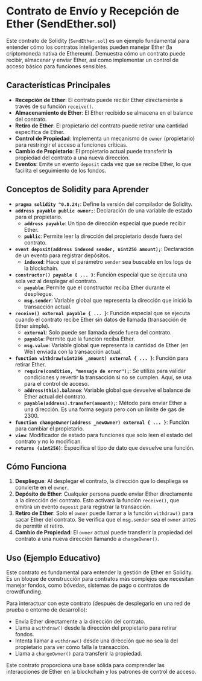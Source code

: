 # Contrato de Envío y Recepción de Ether (SendEther.sol)

Este contrato de Solidity (`SendEther.sol`) es un ejemplo fundamental para entender cómo los contratos inteligentes pueden manejar Ether (la criptomoneda nativa de Ethereum). Demuestra cómo un contrato puede recibir, almacenar y enviar Ether, así como implementar un control de acceso básico para funciones sensibles.

## Características Principales

*   **Recepción de Ether**: El contrato puede recibir Ether directamente a través de su función `receive()`.
*   **Almacenamiento de Ether**: El Ether recibido se almacena en el balance del contrato.
*   **Retiro de Ether**: El propietario del contrato puede retirar una cantidad específica de Ether.
*   **Control de Propiedad**: Implementa un mecanismo de `owner` (propietario) para restringir el acceso a funciones críticas.
*   **Cambio de Propietario**: El propietario actual puede transferir la propiedad del contrato a una nueva dirección.
*   **Eventos**: Emite un evento `deposit` cada vez que se recibe Ether, lo que facilita el seguimiento de los fondos.

## Conceptos de Solidity para Aprender

*   **`pragma solidity ^0.8.24;`**: Define la versión del compilador de Solidity.
*   **`address payable public owner;`**: Declaración de una variable de estado para el propietario.
    *   **`address payable`**: Un tipo de dirección especial que puede recibir Ether.
    *   **`public`**: Permite leer la dirección del propietario desde fuera del contrato.
*   **`event deposit(address indexed sender, uint256 amount);`**: Declaración de un evento para registrar depósitos.
    *   **`indexed`**: Hace que el parámetro `sender` sea buscable en los logs de la blockchain.
*   **`constructor() payable { ... }`**: Función especial que se ejecuta una sola vez al desplegar el contrato.
    *   **`payable`**: Permite que el constructor reciba Ether durante el despliegue.
    *   **`msg.sender`**: Variable global que representa la dirección que inició la transacción actual.
*   **`receive() external payable { ... }`**: Función especial que se ejecuta cuando el contrato recibe Ether sin datos de llamada (transacción de Ether simple).
    *   **`external`**: Solo puede ser llamada desde fuera del contrato.
    *   **`payable`**: Permite que la función reciba Ether.
    *   **`msg.value`**: Variable global que representa la cantidad de Ether (en Wei) enviada con la transacción actual.
*   **`function withdraw(uint256 _amount) external { ... }`**: Función para retirar Ether.
    *   **`require(condition, "mensaje de error");`**: Se utiliza para validar condiciones y revertir la transacción si no se cumplen. Aquí, se usa para el control de acceso.
    *   **`address(this).balance`**: Variable global que devuelve el balance de Ether actual del contrato.
    *   **`payable(address).transfer(amount);`**: Método para enviar Ether a una dirección. Es una forma segura pero con un límite de gas de 2300.
*   **`function changeOwner(address _newOwner) external { ... }`**: Función para cambiar el propietario.
*   **`view`**: Modificador de estado para funciones que solo leen el estado del contrato y no lo modifican.
*   **`returns (uint256)`**: Especifica el tipo de dato que devuelve una función.

## Cómo Funciona

1.  **Despliegue**: Al desplegar el contrato, la dirección que lo despliega se convierte en el `owner`.
2.  **Depósito de Ether**: Cualquier persona puede enviar Ether directamente a la dirección del contrato. Esto activará la función `receive()`, que emitirá un evento `deposit` para registrar la transacción.
3.  **Retiro de Ether**: Solo el `owner` puede llamar a la función `withdraw()` para sacar Ether del contrato. Se verifica que el `msg.sender` sea el `owner` antes de permitir el retiro.
4.  **Cambio de Propiedad**: El `owner` actual puede transferir la propiedad del contrato a una nueva dirección llamando a `changeOwner()`.

## Uso (Ejemplo Educativo)

Este contrato es fundamental para entender la gestión de Ether en Solidity. Es un bloque de construcción para contratos más complejos que necesitan manejar fondos, como bóvedas, sistemas de pago o contratos de crowdfunding.

Para interactuar con este contrato (después de desplegarlo en una red de prueba o entorno de desarrollo):

*   Envía Ether directamente a la dirección del contrato.
*   Llama a `withdraw()` desde la dirección del propietario para retirar fondos.
*   Intenta llamar a `withdraw()` desde una dirección que no sea la del propietario para ver cómo falla la transacción.
*   Llama a `changeOwner()` para transferir la propiedad.

Este contrato proporciona una base sólida para comprender las interacciones de Ether en la blockchain y los patrones de control de acceso.
